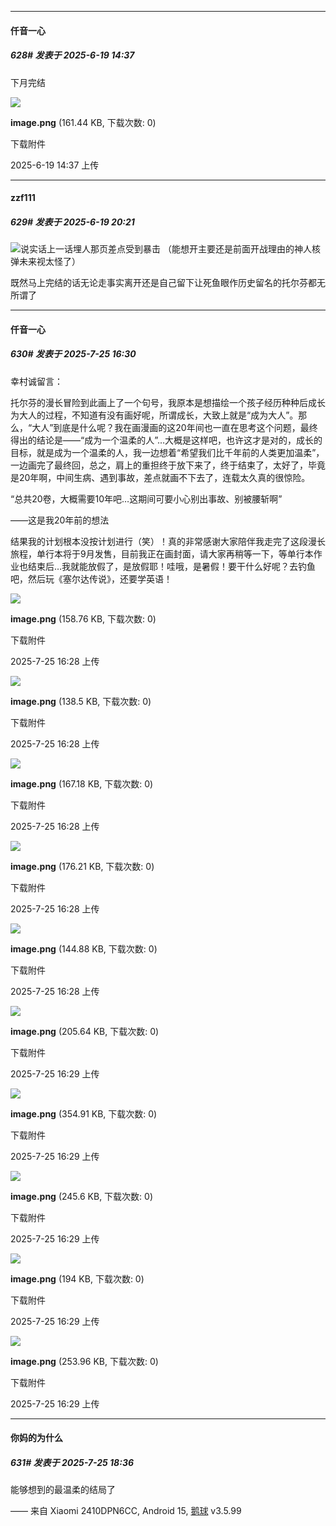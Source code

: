 ﻿
*****

####  仟音一心  
##### 628#       发表于 2025-6-19 14:37

下月完结

<img src="https://img.stage1st.com/forum/202506/19/143715n6n6blyta7kpa6v9.png" referrerpolicy="no-referrer">

<strong>image.png</strong> (161.44 KB, 下载次数: 0)

下载附件

2025-6-19 14:37 上传


*****

####  zzf111  
##### 629#       发表于 2025-6-19 20:21

<img src="https://static.stage1st.com/image/smiley/face2017/002.png" referrerpolicy="no-referrer">说实话上一话埋人那页差点受到暴击
（能想开主要还是前面开战理由的神人核弹未来视太怪了）

既然马上完结的话无论走事实离开还是自己留下让死鱼眼作历史留名的托尔芬都无所谓了

*****

####  仟音一心  
##### 630#       发表于 2025-7-25 16:30

幸村诚留言：

托尔芬的漫长冒险到此画上了一个句号，我原本是想描绘一个孩子经历种种后成长为大人的过程，不知道有没有画好呢，所谓成长，大致上就是“成为大人”。那么，“大人”到底是什么呢？我在画漫画的这20年间也一直在思考这个问题，最终得出的结论是——“成为一个温柔的人”…大概是这样吧，也许这才是对的，成长的目标，就是成为一个温柔的人，我一边想着“希望我们比千年前的人类更加温柔”，一边画完了最终回，总之，肩上的重担终于放下来了，终于结束了，太好了，毕竟是20年啊，中间生病、遇到事故，差点就画不下去了，连载太久真的很惊险。

“总共20卷，大概需要10年吧…这期间可要小心别出事故、别被腰斩啊”

——这是我20年前的想法

结果我的计划根本没按计划进行（笑）！真的非常感谢大家陪伴我走完了这段漫长旅程，单行本将于9月发售，目前我正在画封面，请大家再稍等一下，等单行本作业也结束后…我就能放假了，是放假耶！哇哦，是暑假！要干什么好呢？去钓鱼吧，然后玩《塞尔达传说》，还要学英语！

<img src="https://img.stage1st.com/forum/202507/25/162831wsub2bbz2tkuhuol.png" referrerpolicy="no-referrer">

<strong>image.png</strong> (158.76 KB, 下载次数: 0)

下载附件

2025-7-25 16:28 上传

<img src="https://img.stage1st.com/forum/202507/25/162837bgd08i88uee998no.png" referrerpolicy="no-referrer">

<strong>image.png</strong> (138.5 KB, 下载次数: 0)

下载附件

2025-7-25 16:28 上传

<img src="https://img.stage1st.com/forum/202507/25/162845h84bb53tjm3t45qk.png" referrerpolicy="no-referrer">

<strong>image.png</strong> (167.18 KB, 下载次数: 0)

下载附件

2025-7-25 16:28 上传

<img src="https://img.stage1st.com/forum/202507/25/162852gdzbq7rccucnatdp.png" referrerpolicy="no-referrer">

<strong>image.png</strong> (176.21 KB, 下载次数: 0)

下载附件

2025-7-25 16:28 上传

<img src="https://img.stage1st.com/forum/202507/25/162859uk26w8mzyy0l20ok.png" referrerpolicy="no-referrer">

<strong>image.png</strong> (144.88 KB, 下载次数: 0)

下载附件

2025-7-25 16:28 上传

<img src="https://img.stage1st.com/forum/202507/25/162906kmo0crf0q8o4cxc0.png" referrerpolicy="no-referrer">

<strong>image.png</strong> (205.64 KB, 下载次数: 0)

下载附件

2025-7-25 16:29 上传

<img src="https://img.stage1st.com/forum/202507/25/162919iaax9al0t0xtu0iv.png" referrerpolicy="no-referrer">

<strong>image.png</strong> (354.91 KB, 下载次数: 0)

下载附件

2025-7-25 16:29 上传

<img src="https://img.stage1st.com/forum/202507/25/162913vxspiip3k1443262.png" referrerpolicy="no-referrer">

<strong>image.png</strong> (245.6 KB, 下载次数: 0)

下载附件

2025-7-25 16:29 上传

<img src="https://img.stage1st.com/forum/202507/25/162929zp4989npknpvwnv1.png" referrerpolicy="no-referrer">

<strong>image.png</strong> (194 KB, 下载次数: 0)

下载附件

2025-7-25 16:29 上传

<img src="https://img.stage1st.com/forum/202507/25/162937fbh7pbz8pa4uyb4y.png" referrerpolicy="no-referrer">

<strong>image.png</strong> (253.96 KB, 下载次数: 0)

下载附件

2025-7-25 16:29 上传


*****

####  你妈的为什么  
##### 631#       发表于 2025-7-25 18:36

能够想到的最温柔的结局了

—— 来自 Xiaomi 2410DPN6CC, Android 15, [鹅球](https://www.pgyer.com/GcUxKd4w) v3.5.99


